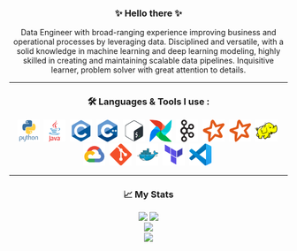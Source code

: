 ### <p align="center"> ✨  Hello there  ✨ </p>

<p align="center">Data Engineer with broad-ranging experience improving business and operational processes by leveraging data.
Disciplined and versatile, with a solid knowledge in machine learning and deep learning modeling, highly skilled in creating and
maintaining scalable data pipelines. Inquisitive learner, problem solver with great attention to details.</p> 

---

### <p align="center"> :hammer_and_wrench: Languages & Tools I use : </p>
  <div align="center">
  <img src="https://github.com/devicons/devicon/blob/master/icons/python/python-original-wordmark.svg" title="python" alt="python" width="40" height="40"/>&nbsp;
    <img src="https://github.com/devicons/devicon/blob/master/icons/java/java-original-wordmark.svg" title="Java" alt="Java" width="40" height="40"/>&nbsp;
    <img src="https://github.com/devicons/devicon/blob/master/icons/c/c-original.svg" title="C" alt="C" width="40" height="40"/>&nbsp;
    <img src="https://github.com/devicons/devicon/blob/master/icons/cplusplus/cplusplus-original.svg" title="C++" alt="C++" width="40" height="40"/>&nbsp;
    <img src="https://github.com/devicons/devicon/blob/master/icons/bash/bash-original.svg" title="Bash" alt="Bash" width="40" height="40"/>&nbsp;
    <img src="https://github.com/devicons/devicon/blob/master/icons/apacheairflow/apacheairflow-original.svg" title="Apache Airflow" alt="Apache Airflow" width="40" height="40"/>&nbsp;
    <img src="https://github.com/devicons/devicon/blob/master/icons/apachekafka/apachekafka-original.svg" title="Apache Kafka" alt="Apache Kafka" width="40" height="40"/>&nbsp;
    <img src="https://github.com/devicons/devicon/blob/master/icons/apachespark/apachespark-original.svg" title="Apache Spark" alt="Apache Spark" width="40" height="40"/>&nbsp;
    <img src="https://github.com/devicons/devicon/blob/master/icons/apachespark/apachespark-original.svg" title="Apache Spark" alt="Apache Spark" width="40" height="40"/>&nbsp;
    <img src="https://github.com/devicons/devicon/blob/master/icons/hadoop/hadoop-original.svg" title="Apache Hadoop" alt="Apache Hadoop" width="40" height="40"/>&nbsp;
    <img src="https://github.com/devicons/devicon/blob/master/icons/googlecloud/googlecloud-original.svg" title="GCP" alt="GCP" width="40" height="40"/>&nbsp;
    <img src="https://github.com/devicons/devicon/blob/master/icons/git/git-original.svg" title="git" alt="git" width="40" height="40"/>&nbsp;
    <img src="https://github.com/devicons/devicon/blob/master/icons/docker/docker-original.svg" title="Docker" alt="Docker" width="40" height="40"/>&nbsp;
    <img src="https://github.com/devicons/devicon/blob/master/icons/terraform/terraform-original.svg" title="Terraform" alt="Terraform" width="40" height="40"/>&nbsp;
    <img src="https://github.com/devicons/devicon/blob/master/icons/vscode/vscode-original.svg" title="vscode" alt="vscode" width="40" height="40"/>&nbsp;
  </div>
 
---

### <p align="center"> &#x1f4c8; My Stats </p>
<div align="center">
  <img height="201" src="https://github-readme-stats-git-masterrstaa-rickstaa.vercel.app/api/top-langs/?username=HamzaMPSY&title_color=ffffff&text_color=c9cacc&icon_color=2bbc8a&bg_color=1d1f21&langs_count=8&layout=compact&hide=kotlin,html,tex,css,hack,HCL,Objective-C"/>
  <img Height="201" src="https://github-readme-stats-git-masterrstaa-rickstaa.vercel.app/api/?username=HamzaMPSY&show_icons=true&line_height=30&title_color=ffffff&text_color=c9cacc&icon_color=2bbc8a&bg_color=1d1f21"/>

</div>

  <div align="center">
    <img width="560" style="object-fit: stretch;" src="https://streak-stats.demolab.com?user=HamzaMPSY&theme=dracula&date_format=M%20j%5B%2C%20Y%5D&mode=weekly"/>
  </div>
  <div align="center">
    <img width="800" src="https://github-profile-summary-cards.vercel.app/api/cards/profile-details?username=HamzaMPSY&theme=dracula">
  </div>